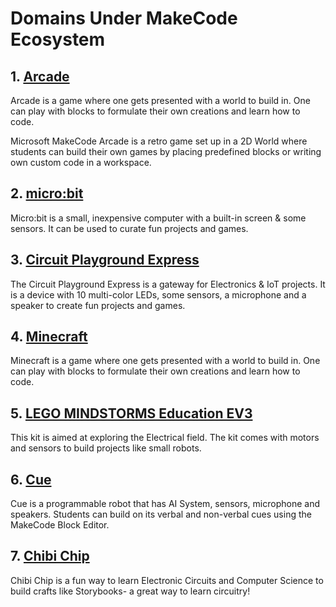 # Domains Under MakeCode Ecosystem

## 1. [Arcade](https://www.microsoft.com/en-us/makecode/get-started?activetab=pivot1:primaryr5)

Arcade is a game where one gets presented with a world to build in. One can play with blocks to formulate their own creations and learn how to code.

Microsoft MakeCode Arcade is a retro game set up in a 2D World where students can build their own games by placing predefined blocks or writing own custom code in a workspace.

## 2. [micro:bit](https://www.microsoft.com/en-us/makecode/get-started?activetab=pivot1:primaryr2)

Micro:bit is a small, inexpensive computer with a built-in screen & some sensors. It can be used to curate fun projects and games.

## 3. [Circuit Playground Express](https://www.microsoft.com/en-us/makecode/get-started?activetab=pivot1:primaryr3)

The Circuit Playground Express is a gateway for Electronics & IoT projects. It is a device with 10 multi-color LEDs, some sensors, a microphone and a speaker to create fun projects and games.

## 4. [Minecraft](https://www.microsoft.com/en-us/makecode/get-started?activetab=pivot1:primaryr4)

Minecraft is a game where one gets presented with a world to build in. One can play with blocks to formulate their own creations and learn how to code.

## 5. [LEGO MINDSTORMS Education EV3](https://www.microsoft.com/en-us/makecode/get-started?activetab=pivot1:primaryr6)

This kit is aimed at exploring the Electrical field. The kit comes with motors and sensors to build projects like small robots.

## 6. [Cue](https://www.microsoft.com/en-us/makecode/get-started?activetab=pivot1:primaryr7)

Cue is a programmable robot that has AI System, sensors, microphone and speakers. Students can build on its verbal and non-verbal cues using the MakeCode Block Editor.

## 7. [Chibi Chip](https://www.microsoft.com/en-us/makecode/get-started?activetab=pivot1:primaryr8)

Chibi Chip is a fun way to learn Electronic Circuits and Computer Science to build crafts like Storybooks- a great way to learn circuitry!
